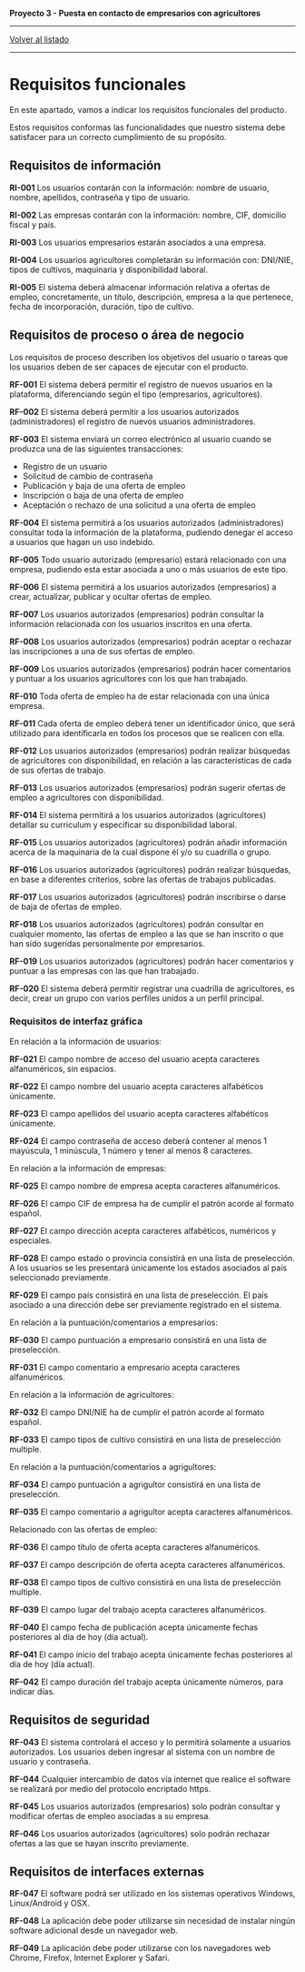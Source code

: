__Proyecto 3 - Puesta en contacto de empresarios con agricultores__

---

[Volver al listado](p2.md)

---

# Requisitos funcionales

En este apartado, vamos a indicar los requisitos funcionales del producto.

Estos requisitos conformas las funcionalidades que nuestro sistema debe satisfacer para un correcto cumplimiento de su propósito.

## Requisitos de información

__RI-001__ Los usuarios contarán con la información: nombre de usuario, nombre, apellidos, contraseña y tipo de usuario.

__RI-002__ Las empresas contarán con la información: nombre, CIF, domicilio fiscal y país.

__RI-003__ Los usuarios empresarios estarán asociados a una empresa.

__RI-004__ Los usuarios agricultores completarán su información con: DNI/NIE, tipos de cultivos, maquinaria y disponibilidad laboral.

__RI-005__ El sistema deberá almacenar información relativa a ofertas de empleo, concretamente, un título, descripción, empresa a la que pertenece, fecha de incorporación, duración, tipo de cultivo.

## Requisitos de proceso o área de negocio

Los requisitos de proceso describen los objetivos del usuario o tareas que los usuarios deben de ser capaces de ejecutar con el producto.

__RF-001__ El sistema deberá permitir el registro de nuevos usuarios en la plataforma, diferenciando según el tipo (empresarios, agricultores).

__RF-002__ El sistema deberá permitir a los usuarios autorizados (administradores) el registro de nuevos usuarios administradores.

__RF-003__ El sistema enviará un correo electrónico al usuario cuando se produzca una de las siguientes transacciones:
* Registro de un usuario
* Solicitud de cambio de contraseña
* Publicación y baja de una oferta de empleo
* Inscripción o baja de una oferta de empleo
* Aceptación o rechazo de una solicitud a una oferta de empleo

__RF-004__ El sistema permitirá a los usuarios autorizados (administradores) consultar toda la información de la plataforma, pudiendo denegar el acceso a usuarios que hagan un uso indebido.

__RF-005__ Todo usuario autorizado (empresario) estará relacionado con una empresa, pudiendo esta estar asociada a uno o más usuarios de este tipo.

__RF-006__ El sistema permitirá a los usuarios autorizados (empresarios) a crear, actualizar, publicar y ocultar ofertas de empleo.

__RF-007__ Los usuarios autorizados (empresarios) podrán consultar la información relacionada con los usuarios inscritos en una oferta.

__RF-008__ Los usuarios autorizados (empresarios) podrán aceptar o rechazar las inscripciones a una de sus ofertas de empleo.

__RF-009__ Los usuarios autorizados (empresarios) podrán hacer comentarios y puntuar a los usuarios agricultores con los que han trabajado.

__RF-010__ Toda oferta de empleo ha de estar relacionada con una única empresa.

__RF-011__ Cada oferta de empleo deberá tener un identificador único, que será utilizado para identificarla en todos los procesos que se realicen con ella.

__RF-012__ Los usuarios autorizados (empresarios) podrán realizar búsquedas de agricultores con disponibilidad, en relación a las características de cada de sus ofertas de trabajo.

__RF-013__ Los usuarios autorizados (empresarios) podrán sugerir ofertas de empleo a agricultores con disponibilidad.

__RF-014__ El sistema permitirá a los usuarios autorizados (agricultores) detallar su curriculum y especificar su disponibilidad laboral.

__RF-015__ Los usuarios autorizados (agricultores) podrán añadir información acerca de la maquinaria de la cual dispone él y/o su cuadrilla o grupo.

__RF-016__ Los usuarios autorizados (agricultores) podrán realizar búsquedas, en base a diferentes criterios, sobre las ofertas de trabajos publicadas.

__RF-017__ Los usuarios autorizados (agricultores) podrán inscribirse o darse de baja de ofertas de empleo.

__RF-018__ Los usuarios autorizados (agricultores) podrán consultar en cualquier momento, las ofertas de empleo a las que se han inscrito o que han sido sugeridas personalmente por empresarios.

__RF-019__ Los usuarios autorizados (agricultores) podrán hacer comentarios y puntuar a las empresas con las que han trabajado.

__RF-020__ El sistema deberá permitir registrar una cuadrilla de agricultores, es decir, crear un grupo con varios perfiles unidos a un perfil principal.

### Requisitos de interfaz gráfica

En relación a la información de usuarios:

__RF-021__ El campo nombre de acceso del usuario acepta caracteres alfanuméricos, sin espacios.

__RF-022__ El campo nombre del usuario acepta caracteres alfabéticos únicamente.

__RF-023__ El campo apellidos del usuario acepta caracteres alfabéticos únicamente.

__RF-024__ El campo contraseña de acceso deberá contener al menos 1 mayúscula, 1 minúscula, 1 número y tener al menos 8 caracteres.

En relación a la información de empresas:

__RF-025__ El campo nombre de empresa acepta caracteres alfanuméricos.

__RF-026__ El campo CIF de empresa ha de cumplir el patrón acorde al formato español.

__RF-027__ El campo dirección acepta caracteres alfabéticos, numéricos y especiales.

__RF-028__ El campo estado o provincia consistirá en una lista de preselección. A los usuarios se les presentará únicamente los estados asociados al país seleccionado previamente.

__RF-029__ El campo país consistirá en una lista de preselección. El país asociado a una dirección debe ser previamente registrado en el sistema.

En relación a la puntuación/comentarios a empresarios:

__RF-030__ El campo puntuación a empresario consistirá en una lista de preselección.

__RF-031__ El campo comentario a empresario acepta caracteres alfanuméricos.

En relación a la información de agricultores:

__RF-032__ El campo DNI/NIE ha de cumplir el patrón acorde al formato español.

__RF-033__ El campo tipos de cultivo consistirá en una lista de preselección multiple.

En relación a la puntuación/comentarios a agrigultores:

__RF-034__ El campo puntuación a agrigultor consistirá en una lista de preselección.

__RF-035__ El campo comentario a agrigultor acepta caracteres alfanuméricos.

Relacionado con las ofertas de empleo:

__RF-036__ El campo título de oferta acepta caracteres alfanuméricos.

__RF-037__ El campo descripción de oferta acepta caracteres alfanuméricos.

__RF-038__ El campo tipos de cultivo consistirá en una lista de preselección multiple.

__RF-039__ El campo lugar del trabajo acepta caracteres alfanuméricos.

__RF-040__ El campo fecha de publicación acepta únicamente fechas posteriores al día de hoy (día actual).

__RF-041__ El campo inicio del trabajo acepta únicamente fechas posteriores al día de hoy (día actual).

__RF-042__ El campo duración del trabajo acepta únicamente números, para indicar días.


## Requisitos de seguridad

__RF-043__ El sistema controlará el acceso y lo permitirá solamente a usuarios autorizados. Los usuarios deben ingresar al sistema con un nombre de usuario y contraseña.

__RF-044__ Cualquier intercambio de datos vía internet que realice el software se realizará por medio del protocolo encriptado https.

__RF-045__ Los usuarios autorizados (empresarios) solo podrán consultar y modificar ofertas de empleo asociadas a su empresa.

__RF-046__ Los usuarios autorizados (agricultores) solo podrán rechazar ofertas a las que se hayan inscrito previamente.


## Requisitos de interfaces externas

__RF-047__ El software podrá ser utilizado en los sistemas operativos Windows, Linux/Android y OSX.

__RF-048__ La aplicación debe poder utilizarse sin necesidad de instalar ningún software adicional desde un navegador web.

__RF-049__ La aplicación debe poder utilizarse con los navegadores web Chrome, Firefox, Internet Explorer y Safari.
